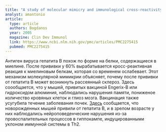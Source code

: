 ```yaml
---
title: "A study of molecular mimicry and immunological cross-reactivity between hepatitis B surface antigen and myelin mimics"
analyst: amantonio
article:
  type: article
  authors: Bogdanos
  year: 2005
  magazine: Clin Dev Immunol
  link: https://www.ncbi.nlm.nih.gov/pmc/articles/PMC2275415
  pubmed: PMC2275415
---
```


Антиген вируса гепатита В похож по форме на белки, содержащиеся в миелине. После прививки у 60% вырабатывается кросс-реактивная реакция к миелиновым белкам, которая со временем ослабевает.
Этот механизм молекулярной мимикрии объясняет, почему после прививки от гепатита В может возникнуть рассеянный склероз.
Здесь соообщается, что у мышей, привитых вакциной Engerix-B или гидроксидом алюминия, наблюдались нарушения памяти, пониженое количество кровяных клеток и глиоз мозга. Вакцинация также усугубила течение заболевания почек.
[Здесь](http://www.ncbi.nlm.nih.gov/pubmed/27501128) сообщается, что новорожденных мышей привили от гепатита В, и в зрелом возрасте у них наблюдались нейроповеденческие нарушения из-за провоспалительных процессов в гиппокампе, индуцированными уклоном иммунной системы в Th2.
